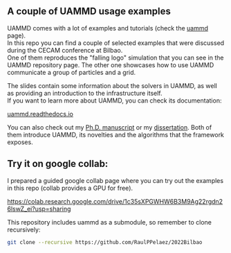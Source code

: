 ## A couple of UAMMD usage examples

UAMMD comes with a lot of examples and tutorials (check the [uammd](https://github.com/RaulPPelaez/UAMMD) page).   
In this repo you can find a couple of selected examples that were discussed during the CECAM conference at Bilbao.  
One of them reproduces the "falling logo" simulation that you can see in the UAMMD repository page. The other one showcases how to use UAMMD communicate a group of particles and a grid.  

The slides contain some information about the solvers in UAMMD, as well as providing an introduction to the infrastructure itself.  
If you want to learn more about UAMMD, you can check its documentation:

[uammd.readthedocs.io](https://uammd.readthedocs.io)

You can also check out my [Ph.D. manuscript](https://github.com/RaulPPelaez/phd) or my [dissertation](https://github.com/RaulPPelaez/phd-dissertation). Both of them introduce UAMMD, its novelties and the algorithms that the framework exposes.



## Try it on google collab:

I prepared a guided google collab page where you can try out the examples in this repo (collab provides a GPU for free).  

https://colab.research.google.com/drive/1c35sXPGWHW6B3M9Ag22rgdn26lswZ_ei?usp=sharing


This repository includes uammd as a submodule, so remember to clone recursively:

```bash
git clone --recursive https://github.com/RaulPPelaez/2022Bilbao
```
